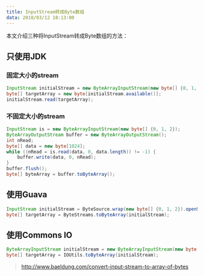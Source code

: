 ```yaml
---
title: InputStream转成Byte数组
data: 2018/03/12 18:13:00
---
```


本文介绍三种将InputStream转成Byte数组的方法：

## 只使用JDK

### 固定大小的stream

```java
InputStream initialStream = new ByteArrayInputStream(new byte[] {0, 1, 2});
byte[] targetArray = new byte[initialStream.available()];
initialStream.read(targetArray);
```

### 不固定大小的stream

```java
InputStream is = new ByteArrayInputStream(new byte[] {0, 1, 2});
ByteArrayOutputStream buffer = new ByteArrayOutputStream();
int nRead;
byte[] data = new byte[1024];
while ((nRead = is.read(data, 0, data.length)) != -1) {
    buffer.write(data, 0, nRead);
}
buffer.flush();
byte[] byteArray = buffer.toByteArray();
```

## 使用Guava

```java
InputStream initialStream = ByteSource.wrap(new byte[] {0, 1, 2}).openStream();
byte[] targetArray = ByteStreams.toByteArray(initialStream);
```

## 使用Commons IO

```java
ByteArrayInputStream initialStream = new ByteArrayInputStream(new byte[] {0, 1, 2});
byte[] targetArray = IOUtils.toByteArray(initialStream);
```

> http://www.baeldung.com/convert-input-stream-to-array-of-bytes

